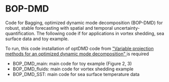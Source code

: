 # BOP-DMD
Code for Bagging, optimized dynamic mode decomposition (BOP-DMD) for robust, stable forecasting with spatial and temporal uncertainty-quantification. The following code if for applications in vortex shedding, sea surface data and toy example.

To run, this code installation of optDMD code from ["Variable projection methods for an optimized dynamic mode decomposition" ](https://github.com/duqbo/optdmd) is required

* BOP_DMD_main: main code for toy example (Figure 2, 3)
* BOP_DMD_fluids: main code for vortex shedding example
* BOP_DMD_SST: main code for sea surface temperature data 
